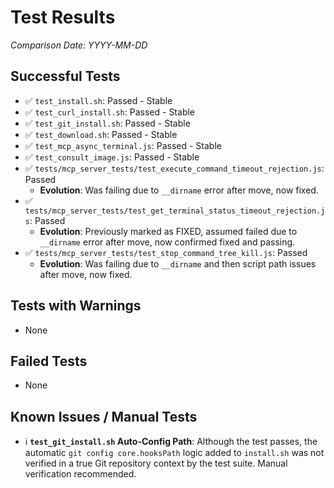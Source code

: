 # Test Results

*Comparison Date: YYYY-MM-DD*

## Successful Tests
- ✅ `test_install.sh`: Passed - Stable
- ✅ `test_curl_install.sh`: Passed - Stable
- ✅ `test_git_install.sh`: Passed - Stable
- ✅ `test_download.sh`: Passed - Stable
- ✅ `test_mcp_async_terminal.js`: Passed - Stable
- ✅ `test_consult_image.js`: Passed - Stable
- ✅ `tests/mcp_server_tests/test_execute_command_timeout_rejection.js`: Passed
  - **Evolution**: Was failing due to `__dirname` error after move, now fixed.
- ✅ `tests/mcp_server_tests/test_get_terminal_status_timeout_rejection.js`: Passed
  - **Evolution**: Previously marked as FIXED, assumed failed due to `__dirname` error after move, now confirmed fixed and passing.
- ✅ `tests/mcp_server_tests/test_stop_command_tree_kill.js`: Passed
  - **Evolution**: Was failing due to `__dirname` and then script path issues after move, now fixed.

## Tests with Warnings
- None

## Failed Tests
- None

## Known Issues / Manual Tests
- ℹ️ **`test_git_install.sh` Auto-Config Path**: Although the test passes, the automatic `git config core.hooksPath` logic added to `install.sh` was not verified in a true Git repository context by the test suite. Manual verification recommended.